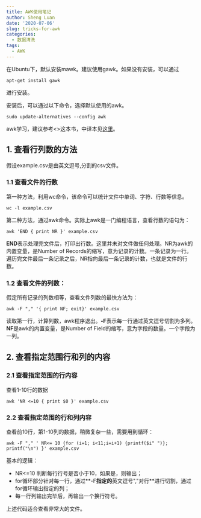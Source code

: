 ```yaml
---
title: AWK使用笔记
author: Sheng Luan
date: '2020-07-06'
slug: tricks-for-awk
categories:
  - 数据清洗
tags:
  - AWK
---
```


在Ubuntu下，默认安装mawk。建议使用gawk。如果没有安装，可以通过
```{bash}
apt-get install gawk
```
进行安装。

安装后，可以通过以下命令，选择默认使用的awk。
```{bash}
sudo update-alternatives --config awk
```

awk学习，建议参考<<The AWK Programming Language>>这本书，中译本见[这里](https://github.com/wuzhouhui/awk)。

## 1. 查看行列数的方法

假设example.csv是由英文逗号,分割的csv文件。

### 1.1 查看文件的行数

第一种方法，利用wc命令，该命令可以统计文件中单词、字符、行数等信息。

```{bash}
wc -l example.csv
```

第二种方法，通过awk命令。实际上awk是一门编程语言，查看行数的语句为：

```{bash}
awk 'END { print NR }' example.csv
```
**END**表示处理完文件后，打印出行数。这里并未对文件做任何处理。NR为awk的内置变量，是Number of Records的缩写，意为记录的计数。一条记录为一行。遍历完文件最后一条记录之后，NR指向最后一条记录的计数，也就是文件的行数。

### 1.2 查看文件的列数：

假定所有记录的列数相等，查看文件列数的最快方法为：
```{bash}
awk -F "," '{ print NF; exit}' example.csv
```

读取第一行，计算列数，awk程序退出。**-F**表示每一行通过英文逗号切割为多列。**NF**是awk的内置变量，是Number of Field的缩写，意为字段的数量。一个字段为一列。

## 2. 查看指定范围行和列的内容

### 2.1 查看指定范围的行内容

查看1-10行的数据
```{bash}
awk 'NR <=10 { print $0 }' example.csv
```
### 2.2 查看指定范围的行和列内容

查看前10行，第1-10列的数据，稍微复杂一些，需要用到循环：
```{bash}
awk -F "," ' NR<= 10 {for (i=1; i<11;i=i+1) {printf($i" ")}; printf("\n") }' example.csv
```
基本的逻辑：

* NR<=10 判断每行行号是否小于10，如果是，则输出；
* for循环部分针对每一行，通过**-F**指定的**英文逗号","对行**进行切割，通过for循环输出指定的列；
* 每一行列输出完毕后，再输出一个换行符号。

上述代码适合查看非常大的文件。




